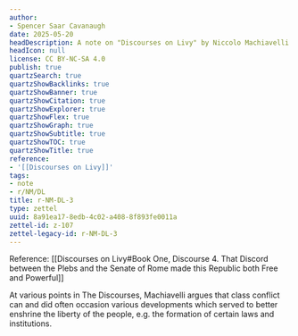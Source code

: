 ```yaml
---
author:
- Spencer Saar Cavanaugh
date: 2025-05-20
headDescription: A note on "Discourses on Livy" by Niccolo Machiavelli
headIcon: null
license: CC BY-NC-SA 4.0
publish: true
quartzSearch: true
quartzShowBacklinks: true
quartzShowBanner: true
quartzShowCitation: true
quartzShowExplorer: true
quartzShowFlex: true
quartzShowGraph: true
quartzShowSubtitle: true
quartzShowTOC: true
quartzShowTitle: true
reference:
- '[[Discourses on Livy]]'
tags:
- note
- r/NM/DL
title: r-NM-DL-3
type: zettel
uuid: 8a91ea17-8edb-4c02-a408-8f893fe0011a
zettel-id: z-107
zettel-legacy-id: r-NM-DL-3
---
```


Reference: [[Discourses on Livy#Book One, Discourse 4. That Discord between the Plebs and the Senate of Rome made this Republic both Free and Powerful]]

At various points in The Discourses, Machiavelli argues that class conflict can and did often occasion various developments which served to better enshrine the liberty of the people, e.g. the formation of certain laws and institutions. 